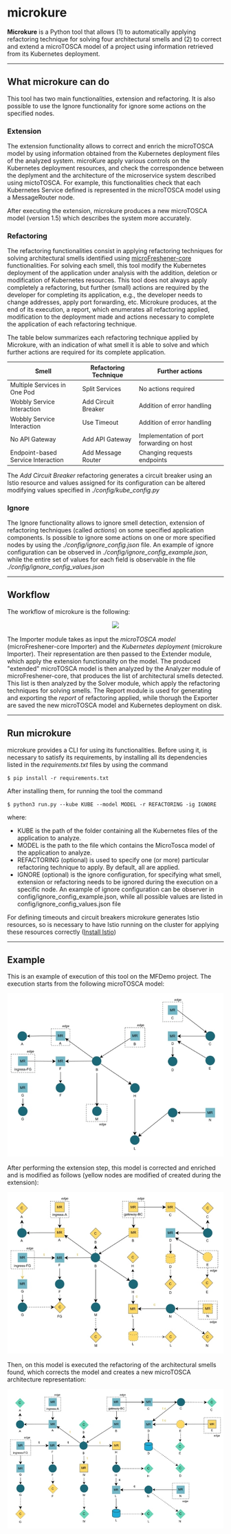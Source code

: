 # microkure
**Microkure** is a Python tool that allows (1) to automatically applying refactoring technique for solving four architectural smells and (2) to correct and extend a microTOSCA model of a project using information retrieved from its Kubernetes deployment.

---

## What microkure can do

This tool has two main functionalities, extension and refactoring. 
It is also possible to use the Ignore functionality for ignore some actions on the specified nodes.


### Extension
The extension functionality allows to correct and enrich the microTOSCA model by using information obtained from the Kubernetes deployment files of the analyzed system.
microKure apply various controls on the Kubernetes deployment resources, and check the correspondence between the deplyment and the architecture of the microservice system described using mictoTOSCA.
For example, this functionalities check that each Kubernetes Service defined is represented in the microTOSCA model using a MessageRouter node.

After executing the extension, microkure produces a new microTOSCA model (version 1.5) which describes the system more accurately.


### Refactoring
The refactoring functionalities consist in applying refactoring techniques for solving architectural smells identified using [microFreshener-core](https://github.com/di-unipi-socc/microFreshener-core) functionalities. 
For solving each smell, this tool modify the Kubernetes deployment of the application under analysis with the addition, deletion or modification of Kubernetes resources.
This tool does not always apply completely a refactoring, but further (small) actions are required by the developer for completing its application, e.g., the developer needs to change addresses, apply port forwarding, etc.
Microkure produces, at the end of its execution, a report, which enumerates all refactoring applied, modification to the deployment made and actions necessary to complete the application of each refactoring technique.

The table below summarizes each refactoring technique applied by Microkure, with an indication of what smell it is able to solve and which further actions are required for its complete application.

| Smell                              | Refactoring Technique | **Further actions**                       |
|------------------------------------|-----------------------|-------------------------------------------|
| Multiple Services in One Pod       | Split Services        | No actions required                       |
| Wobbly Service Interaction         | Add Circuit Breaker   | Addition of error handling                |
| Wobbly Service Interaction         | Use Timeout           | Addition of error handling                |
| No API Gateway                     | Add API Gateway       | Implementation of port forwarding on host |
| Endpoint-based Service Interaction | Add Message Router    | Changing requests endpoints               |

The _Add Circuit Breaker_ refactoring generates a circuit breaker using an Istio resource and values assigned for its configuration can be altered modifying values specified in _./config/kube_config.py_ 

### Ignore
The Ignore functionality allows to ignore smell detection, extension of refactoring techniques (called _actions_) on some specified application components.
Is possible to ignore some actions on one or more specified nodes by using the _./config/ignore_config.json_ file. 
An example of ignore configuration can be observed in _./config/ignore_config_example.json_, while the entire set of values for each field is observable in the file _./config/ignore_config_values.json_

---

## Workflow
The workflow of microkure is the following:

<p align="center">
  <img src="./docs/MFDemo/workflow.png"/>
</p>

The Importer module takes as input the _microTOSCA model_ (microFreshener-core Importer) and the _Kubernetes deployment_ (microkure Importer).
Their representation are then passed to the Extender module, which apply the extension functionality on the model. 
The produced "extended" microTOSCA model is then analyzed by the Analyzer module of microFreshener-core, that produces the list of architectural smells detected.
This list is then analyzed by the Solver module, which apply the refactoring techniques for solving smells.
The Report module is used for generating and exporting the _report_ of refactoring applied, while thorugh the Exporter are saved the new microTOSCA model and Kubernetes deployment on disk.

---

## Run microkure
microkure provides a CLI for using its functionalities. Before using it, is necessary to satisfy its requirements, by installing all its dependencies listed in the _requirements.txt_ files by using the command

```
$ pip install -r requirements.txt
```

After installing them, for running the tool the command 
```
$ python3 run.py --kube KUBE --model MODEL -r REFACTORING -ig IGNORE
```
where:
- KUBE is the path of the folder containing all the Kubernetes files of the application to analyze.
- MODEL is the path to the file which contains the MicroTosca model of the application to analyze.
- REFACTORING (optional) is used to specify one (or more) particular refactoring technique to apply. By default, all are applied.
- IGNORE (optional) is the ignore configuration, for specifying what smell, extension or refactoring needs to be ignored during the execution on a specific node. An example of ignore configuration can be observer in config/ignore_config_example.json, while all possible values are listed in config/ignore_config_values.json file

For defining timeouts and circuit breakers microkure generates Istio resources, so is necessary to have Istio running on the cluster for applying these resources correctly ([Install Istio](https://istio.io/latest/docs/setup/))

---

## Example

This is an example of execution of this tool on the MFDemo project. The execution starts from the following microTOSCA model:

<p align="center">
  <img src="./docs/MFDemo/injected.png"/>
</p>


After performing the extension step, this model is corrected and enriched and is modified as follows (yellow nodes are modified of created during the extension):

<p align="center">
  <img src="./docs/MFDemo/extended.png"/>
</p>


Then, on this model is executed the refactoring of the architectural smells found, which corrects the model and creates a new microTOSCA architecture representation:

<p align="center">
  <img src="./docs/MFDemo/refactored.png"/>
</p>
